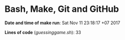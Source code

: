 # Bash, Make, Git and GitHub

**Date and time of make run**:  Sat Nov 11 23:18:17 +07 2017

**Lines of code** (*guessinggame.sh*):  33
